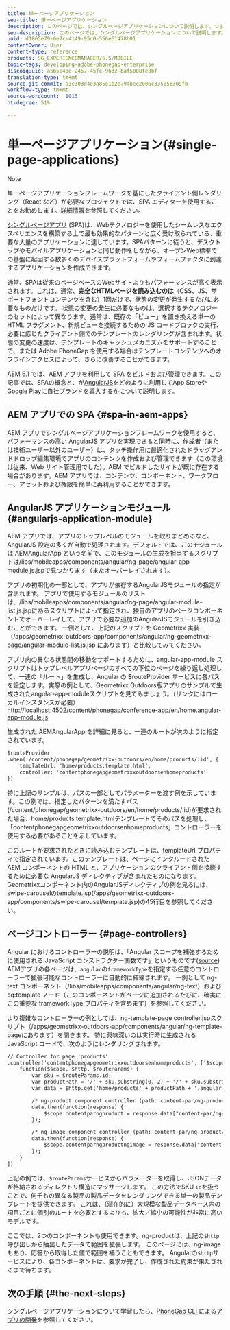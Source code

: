 ```yaml
---
title: 単一ページアプリケーション
seo-title: 単一ページアプリケーション
description: このページでは、シングルページアプリケーションについて説明します。つまり、デスクトップでもモバイルアプリケーションでも同じように機能するアプリケーションを作成できます。
seo-description: このページでは、シングルページアプリケーションについて説明します。つまり、デスクトップでもモバイルアプリケーションでも同じように機能するアプリケーションを作成できます。
uuid: d1865e79-6e7c-4149-95c0-556e61478b01
contentOwner: User
content-type: reference
products: SG_EXPERIENCEMANAGER/6.5/MOBILE
topic-tags: developing-adobe-phonegap-enterprise
discoiquuid: a5b5e40e-2457-45fe-9632-baf5008fe8bf
translation-type: tm+mt
source-git-commit: a3c303d4e3a85e1b2e794bec2006c335056309fb
workflow-type: tm+mt
source-wordcount: '1015'
ht-degree: 51%

---
```



# 単一ページアプリケーション{#single-page-applications}

>[!NOTE]
>
>単一ページアプリケーションフレームワークを基にしたクライアント側レンダリング（React など）が必要なプロジェクトでは、SPA エディターを使用することをお勧めします。[詳細情報](/help/sites-developing/spa-overview.md)を参照してください。

[シングルページアプリ](https://en.wikipedia.org/wiki/Single-page_application) (SPA)は、Webテクノロジーを使用したシームレスなエクスペリエンスを構築する上で最も効果的なパターンと広く受け取られている、重要な大量のアプリケーションに達しています。SPAパターンに従うと、デスクトップやモバイルアプリケーションと同じ動作をしながら、オープンWeb標準での基盤に起因する数多くのデバイスプラットフォームやフォームファクタに到達するアプリケーションを作成できます。

通常、SPAは従来のページベースのWebサイトよりもパフォーマンスが高く表示されます。これは、通常、**完全なHTMLページを読み込むのは**（CSS、JS、サポートフォントコンテンツを含む）1回だけで、状態の変更が発生するたびに必要なものだけです。 状態の変更の発生に必要なものは、選択するテクノロジーのセットによって異なります。通常は、既存の「ビュー」を置き換える単一の HTML フラグメント、新規ビューを接続するための JS コードブロックの実行、必要に応じたクライアント側でのテンプレートのレンダリングが含まれます。状態の変更の速度は、テンプレートのキャッシュメカニズムをサポートすることで、または Adobe PhoneGap を使用する場合はテンプレートコンテンツへのオフラインアクセスによって、さらに改善することができます。

AEM 6.1 では、AEM アプリを利用して SPA をビルドおよび管理できます。この記事では、SPAの概念と、が[AngularJS](https://angularjs.org/)をどのように利用してApp StoreやGoogle Playに自社ブランドを導入するかについて説明します。

## AEM アプリでの SPA {#spa-in-aem-apps}

AEM アプリでシングルページアプリケーションフレームワークを使用すると、パフォーマンスの高い AngularJS アプリを実現できると同時に、作成者（または技術ユーザー以外のユーザー）は、タッチ操作用に最適化されたドラッグアンドドロップ編集環境でアプリのコンテンツを作成および管理できます（この環境は従来、Web サイト管理用でした）。AEM でビルドしたサイトが既に存在する場合があります。AEM アプリでは、コンテンツ、コンポーネント、ワークフロー、アセットおよび権限を簡単に再利用することができます。

## AngularJS アプリケーションモジュール {#angularjs-application-module}

AEM アプリでは、アプリのトップレベルのモジュールを取りまとめるなど、AngularJS 設定の多くが自動で処理されます。デフォルトでは、このモジュールは&#39;AEMAngularApp&#39;という名前で、このモジュールの生成を担当するスクリプトは/libs/mobileapps/components/angular/ng-page/angular-app-module.js.jspで見つかります（またオーバーレイされます）。

アプリの初期化の一部として、アプリが依存するAngularJSモジュールの指定が含まれます。 アプリで使用するモジュールのリストは、/libs/mobileapps/components/angular/ng-page/angular-module-list.js.jspにあるスクリプトによって指定され、独自のアプリのページコンポーネントでオーバーレイして、アプリで必要な追加のAngularJSモジュールを引き込むことができます。 一例として、上記のスクリプトを Geometrixx 実装（/apps/geometrixx-outdoors-app/components/angular/ng-geometrixx-page/angular-module-list.js.jsp にあります）と比較してみてください。

アプリ内の異なる状態間の移動をサポートするために、angular-app-module スクリプトはトップレベルアプリページのすべての下位のページを繰り返し処理して、一連の「ルート」を生成し、Angular の $routeProvider サービスに各パスを設定します。実際の例として、Geometrixx Outdoors版アプリのサンプルで生成されたangular-app-moduleスクリプトを見てみましょう。（リンクにはローカルインスタンスが必要） [http://localhost:4502/content/phonegap/conference-app/en/home.angular-app-module.js](http://localhost:4502/content/phonegap/conference-app/en/home.angular-app-module.js)

生成された AEMAngularApp を詳細に見ると、一連のルートが次のように指定されています。

```xml
$routeProvider
.when('/content/phonegap/geometrixx-outdoors/en/home/products/:id', {
    templateUrl: 'home/products.template.html',
    controller: 'contentphonegapgeometrixxoutdoorsenhomeproducts'
})
```

特に上記のサンプルは、パスの一部としてパラメーターを渡す例を示しています。この例では、指定したパターンを満たすパス(/content/phonegap/geometrixx-outdoors/en/home/products/:id)が要求された場合、home/products.template.htmlテンプレートでそのパスを処理し、「contentphonegapgeometrixxoutdoorsenhomeproducts」コントローラーを使用する必要があることを示しています。

このルートが要求されたときに読み込むテンプレートは、templateUrl プロパティで指定されています。このテンプレートは、ページにインクルードされた AEM コンポーネントの HTML と、アプリケーションのクライアント側を接続するために必要な AngularJS ディレクティブが含まれたものになります。Geometrixxコンポーネント内のAngularJSディレクティブの例を見るには、swipe-carouselのtemplate.jsp(/apps/geometrixx-outdoors-app/components/swipe-carousel/template.jsp)の45行目を参照してください。

## ページコントローラー {#page-controllers}

Angular におけるコントローラーの説明は、「Angular スコープを補強するために使用される JavaScript コンストラクター関数です」というものです([source](https://docs.angularjs.org/guide/controller)) AEMアプリの各ページは、`angular`の`frameworkType`を指定する任意のコントローラーで拡張可能なコントローラーに自動的に結線されます。 一例として ng-text コンポーネント（/libs/mobileapps/components/angular/ng-text）および cq:template ノード（このコンポーネントがページに追加されるたびに、確実にこの重要な frameworkType プロパティを含めます）を参照してください。

より複雑なコントローラーの例としては、ng-template-page controller.jspスクリプト（/apps/geometrixx-outdoors-app/components/angular/ng-template-pageにあります）を開きます。 特に興味深いのは実行時に生成される JavaScript コードで、次のようにレンダリングされます。

```xml
// Controller for page 'products'
.controller('contentphonegapgeometrixxoutdoorsenhomeproducts', ['$scope', '$http', '$routeParams',
    function($scope, $http, $routeParams) {
        var sku = $routeParams.id;
        var productPath = '/' + sku.substring(0, 2) + '/' + sku.substring(0, 4) + '/' + sku;
        var data = $http.get('home/products' + productPath + '.angular.json' + cacheKiller);

        /* ng-product component controller (path: content-par/ng-product) */
        data.then(function(response) {
            $scope.contentparngproduct = response.data["content-par/ng-product"].items;
        });

        /* ng-image component controller (path: content-par/ng-product/ng-image) */
        data.then(function(response) {
            $scope.contentparngproductngimage = response.data["content-par/ng-product/ng-image"].items;
        });
    }
])
```

上記の例では、`$routeParams`サービスからパラメーターを取得し、JSONデータが格納されるディレクトリ構造にマッサージします。 この方法でSKU `id`を扱うことで、何千もの異なる製品の製品データをレンダリングできる単一の製品テンプレートを提供できます。 これは、（潜在的に）大規模な製品データベース内の項目ごとに個別のルートを必要とするよりも、拡大／縮小の可能性が非常に高いモデルです。

ここでは、2つのコンポーネントも使用できます。ng-productは、上記の`$http`呼び出しから抽出したデータで範囲を拡張します。 このページには、ng-imageもあり、応答から取得した値で範囲を補うこともできます。 Angularの`$http`サービスにより、各コンポーネントは、要求が完了し、作成された約束が果たされるまで待ちます。

## 次の手順 {#the-next-steps}

シングルページアプリケーションについて学習したら、[PhoneGap CLI によるアプリの開発](/help/mobile/phonegap-apps-pg-cli.md)を参照してください。
